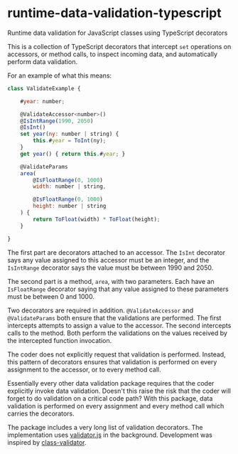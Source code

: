 # runtime-data-validation-typescript
Runtime data validation for JavaScript classes using TypeScript decorators

This is a collection of TypeScript decorators that intercept `set` operations on accessors, or method calls, to inspect incoming data, and automatically perform data validation.

For an example of what this means:

```js
class ValidateExample {

    #year: number;

    @ValidateAccessor<number>()
    @IsIntRange(1990, 2050)
    @IsInt()
    set year(ny: number | string) {
        this.#year = ToInt(ny);
    }
    get year() { return this.#year; }

    @ValidateParams
    area(
        @IsFloatRange(0, 1000)
        width: number | string,

        @IsFloatRange(0, 1000)
        height: number | string
    ) {
        return ToFloat(width) * ToFloat(height);
    }

}
```

The first part are decorators attached to an accessor.  The `IsInt` decorator says any value assigned to this accessor must be an integer, and the `IsIntRange` decorator says the value must be between 1990 and 2050.

The second part is a method, `area`, with two parameters.  Each have an `IsFloatRange` decorator saying that any value assigned to these parameters must be between 0 and 1000.

Two decorators are required in addition.  `@ValidateAccessor` and `@ValidateParams` both ensure that the validations are performed.  The first intercepts attempts to assign a value to the accessor.  The second intercepts calls to the method.  Both perform the validations on the values received by the intercepted function invocation.

The coder does not explicitly request that validation is performed.  Instead, this pattern of decorators ensures that validation is performed on every assignment to the accessor, or to every method call.

Essentially every other data validation package requires that the coder explicitly invoke data validation.  Doesn't this raise the risk that the coder will forget to do validation on a critical code path?  With this package, data validation is performed on every assignment and every method call which carries the decorators.



The package includes a very long list of validation decorators.  The implementation uses [validator.js](https://www.npmjs.com/package/validator) in the background.  Development was inspired by [class-validator](https://www.npmjs.com/package/class-validator).
